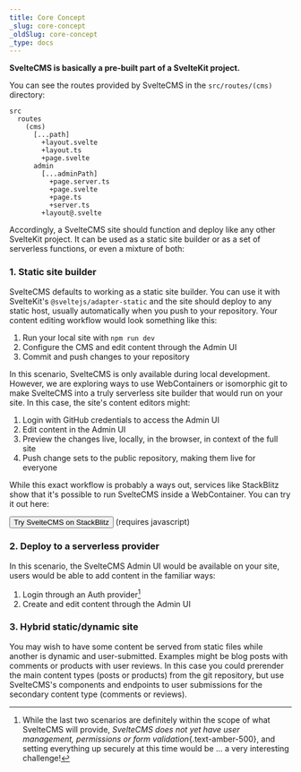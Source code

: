 ```yaml
---
title: Core Concept
_slug: core-concept
_oldSlug: core-concept
_type: docs
---
```

**SvelteCMS is basically a pre-built part of a SvelteKit project.**

You can see the routes provided by SvelteCMS in the `src/routes/(cms)` directory:

```
src
  routes
    (cms)
      [...path]
        +layout.svelte
        +layout.ts
        +page.svelte
      admin
        [...adminPath]
          +page.server.ts
          +page.svelte
          +page.ts
          +server.ts
        +layout@.svelte
```


Accordingly, a SvelteCMS site should function and deploy like any other SvelteKit project. It can be used as a static site builder or as a set of serverless functions, or even a mixture of both:

### 1. Static site builder

SvelteCMS defaults to working as a static site builder. You can use it with SvelteKit's `@sveltejs/adapter-static` and the site should deploy to any static host, usually automatically when you push to your repository. Your content editing workflow would look something like this:

1. Run your local site with `npm run dev`
2. Configure the CMS and edit content through the Admin UI
3. Commit and push changes to your repository

In this scenario, SvelteCMS is only available during local development. However, we are exploring ways to use WebContainers or isomorphic git to make SvelteCMS into a truly serverless site builder that would run on your site. In this case, the site's content editors might:

1. Login with GitHub credentials to access the Admin UI
2. Edit content in the Admin UI
3. Preview the changes live, locally, in the browser, in context of the full site
4. Push change sets to the public repository, making them live for everyone

While this exact workflow is probably a ways out, services like StackBlitz show that it's possible to run SvelteCMS inside a WebContainer. You can try it out here:

<div class="flex flex-col mx-auto">
  <button type="button" class="stackblitz inline-block text-cyan-600">
    Try SvelteCMS on StackBlitz
  </button>
  <noscript>(requires javascript)</noscript>
</div>

### 2. Deploy to a serverless provider

In this scenario, the SvelteCMS Admin UI would be available on your site, users would be able to add content in the familiar ways:

1. Login through an Auth provider[^1]
2. Create and edit content through the Admin UI

### 3. Hybrid static/dynamic site

You may wish to have some content be served from static files while another is dynamic and user-submitted. Examples might be blog posts with comments or products with user reviews. In this case you could prerender the main content types (posts or products) from the git repository, but use SvelteCMS's components and endpoints to user submissions for the secondary content type (comments or reviews).


[^1]: While the last two scenarios are definitely within the scope of what SvelteCMS will provide, *SvelteCMS does not yet have user management, permissions or form validation*{.text-amber-500}, and setting everything up securely at this time would be ... a very interesting challenge!